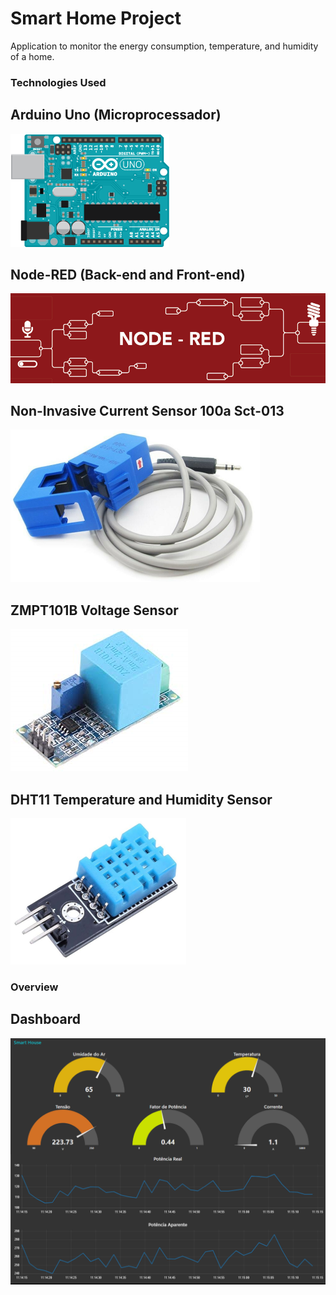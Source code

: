 # Smart Home Project
Application to monitor the energy consumption, temperature, and humidity of a home.

### Technologies Used

## Arduino Uno (Microprocessador)
[![alt text](/Figures/arduino.png)](https://www.arduino.cc/)

## Node-RED (Back-end and Front-end)
[![alt text](/Figures/nodered.png)](https://nodered.org/)

## Non-Invasive Current Sensor 100a Sct-013
[![alt text](/Figures/sct013.png)](https://learn.openenergymonitor.org/electricity-monitoring/ct-sensors/yhdc-sct-013-000-ct-sensor-report)

## ZMPT101B Voltage Sensor
[![alt text](/Figures/ZMPT.png)](https://innovatorsguru.com/zmpt101b/)

## DHT11 Temperature and Humidity Sensor
[![alt text](/Figures/dht.png)](https://www.mouser.com/datasheet/2/758/DHT11-Technical-Data-Sheet-Translated-Version-1143054.pdf)

### Overview


## Dashboard

![alt text](/Figures/dashboard.png)

